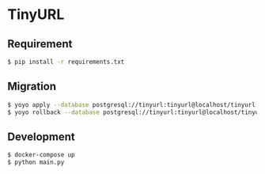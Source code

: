 # TinyURL

## Requirement
```bash
$ pip install -r requirements.txt
```

## Migration
```bash
$ yoyo apply --database postgresql://tinyurl:tinyurl@localhost/tinyurl ./migrations # apply migration
$ yoyo rollback --database postgresql://tinyurl:tinyurl@localhost/tinyurl ./migrations # apply migration
```

## Development
```bash
$ docker-compose up
$ python main.py
```
